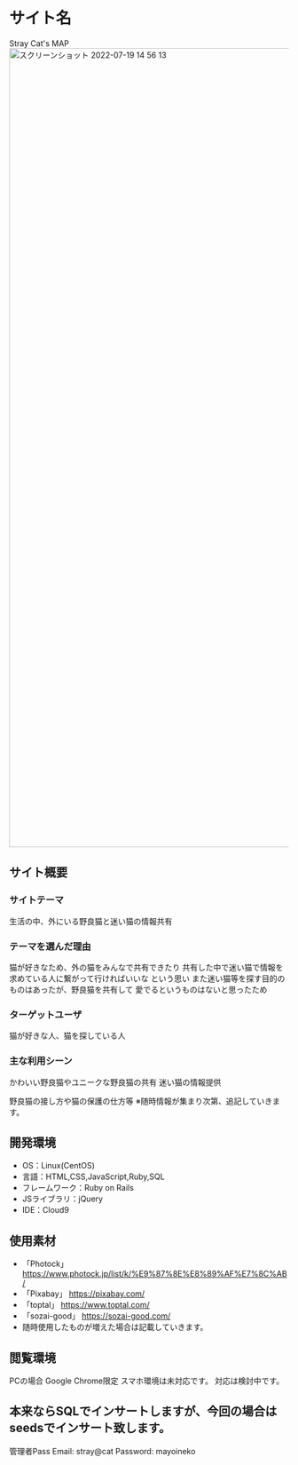 # サイト名
Stray Cat's MAP
<img width="1440" alt="スクリーンショット 2022-07-19 14 56 13" src="https://user-images.githubusercontent.com/103093739/179676054-5f1f503f-ef30-4236-a72c-ba534e9f739a.png">

## サイト概要
### サイトテーマ
生活の中、外にいる野良猫と迷い猫の情報共有

### テーマを選んだ理由
猫が好きなため、外の猫をみんなで共有できたり
共有した中で迷い猫で情報を求めている人に繋がって行ければいいな
という思い
また迷い猫等を探す目的のものはあったが、野良猫を共有して
愛でるというものはないと思ったため

### ターゲットユーザ
猫が好きな人、猫を探している人

### 主な利用シーン
かわいい野良猫やユニークな野良猫の共有
迷い猫の情報提供

野良猫の接し方や猫の保護の仕方等
※随時情報が集まり次第、追記していきます。

## 開発環境
- OS：Linux(CentOS)
- 言語：HTML,CSS,JavaScript,Ruby,SQL
- フレームワーク：Ruby on Rails
- JSライブラリ：jQuery
- IDE：Cloud9

## 使用素材
- 「Photock」  　https://www.photock.jp/list/k/%E9%87%8E%E8%89%AF%E7%8C%AB/
- 「Pixabay」    https://pixabay.com/
- 「toptal」     https://www.toptal.com/
- 「sozai-good」 https://sozai-good.com/
- 随時使用したものが増えた場合は記載していきます。

## 閲覧環境
PCの場合
Google Chrome限定
スマホ環境は未対応です。
対応は検討中です。

## 本来ならSQLでインサートしますが、今回の場合はseedsでインサート致します。
管理者Pass
Email: stray@cat
Password: mayoineko
